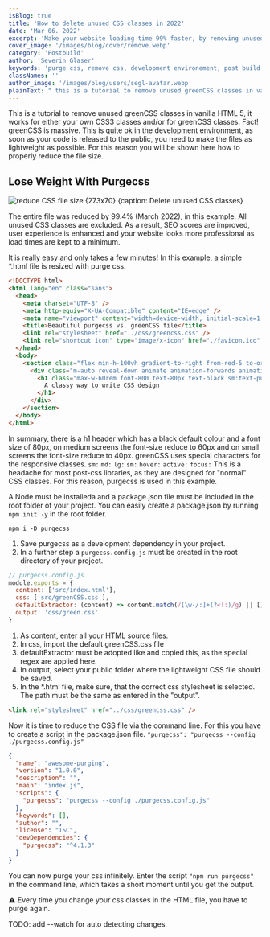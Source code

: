 ```yaml
---
isBlog: true
title: 'How to delete unused CSS classes in 2022'
date: 'Mar 06. 2022'
excerpt: 'Make your website loading time 99% faster, by removing unused CSS classes with Purgecss.'
cover_image: '/images/blog/cover/remove.webp'
category: 'Postbuild'
author: 'Severin Glaser'
keywords: 'purge css, remove css, development environement, post build'
classNames: ''
author_image: '/images/blog/users/segl-avatar.webp'
plainText: " this is a tutorial to remove unused greenCSS classes in vanilla html 5 it works for either your own css3 classes and or for greenCSS classes fact! greenCSS is massive this is quite ok in the development environment as soon as your code is released to the public you need to make the files as lightweight as possible for this reason you will be shown here how to properly reduce the file size lose weight with purgecss ! reduce file size images blog blogcontent lightweight-file-size webp?style=centerme the entire file was reduced by 99 4% march 2022 in this example all unused css classes are excluded as a result seo scores are improved user experience is enhanced and your website looks more professional as load times are kept to a minimum it is really easy and only takes a few minutes! in this example a simple html file is resized with purge css html !doctype html html lang=en class=sans head meta charset=utf-8 meta http-equiv=x-ua-compatible content=ie=edge meta name=viewport content=width=device-width initial-scale=1 0 title beautiful purgecss vs greenCSS file title link rel=stylesheet href= css omen css link rel=shortcut icon type=image x-icon href= favicon ico head body section class=flex min-h-100vh gradient-to-right from-red-5 to-orange-2 div class=m-auto reveal-down animate animation-forwards animation-delay-500ms h1 class=max-w-60rem font-800 text-80px text-black sm:text-purple sm:text-40px md:text-red md:text-60px a classy way to write css design h1 div section body html in summary there is a h1 header which has a black default colour and a font size of 80px on medium screens the font-size reduce to 60px and on small screens the font-size reduce to 40px greenCSS uses special characters for the responsive classes sm: md: lg: sm: hover: active: focus: this is a headache for most post-css libraries as they are designed for normal css classes for this reason purgecss is used in this example a node must be installeda and a package json file must be included in the root folder of your project you can easily create a package json by running npm init -y in the root folder npm npm i -d purgecss 1 save purgecss as a development dependency in your project 2 in a further step a purgecss config js must be created in the root directory of your project js purgecss config js module exports = content: 'src index html' css: 'src greenCSS css' defaultextractor: content = content match w- : + ? !: g output: 'css omen css' 1 as content enter all your html source files 2 in css import the default greenCSS css file 3 defaultextractor must be adopted like and copied this as the special regex are applied here 4 in output select your public folder where the lightweight css file should be saved 5 in the html file make sure that the correct css stylesheet is selected the path must be the same as entered in the output html link rel=stylesheet href= css omen css now it is time to reduce the css file via the command line for this you have to create a script in the package json file purgecss: purgecss --config purgecss config js json name: awesome-purging version: 1 0 0 description: main: index js scripts: purgecss: purgecss --config purgecss config js keywords: author: license: isc devdependencies: purgecss: ^4 1 3 you can now purge your css infinitely enter the script npm run purgecss in the command line which takes a short moment until you get the output ⚠️ every time you change your css classes in the html file you have to purge again todo: add --watch for auto detecting changes "
---
```


This is a tutorial to remove unused greenCSS classes in vanilla HTML 5, it works for either your own CSS3 classes and/or for greenCSS classes. Fact! greenCSS is massive. This is quite ok in the development environment, as soon as your code is released to the public, you need to make the files as lightweight as possible. For this reason you will be shown here how to properly reduce the file size.

## Lose Weight With Purgecss

![reduce CSS file size {273x70} {caption: Delete unused CSS classes}](/images/blog/blogcontent/lightweight-file-size.webp)

The entire file was reduced by 99.4% (March 2022), in this example. All unused CSS classes are excluded. As a result, SEO scores are improved, user experience is enhanced and your website looks more professional as load times are kept to a minimum.

It is really easy and only takes a few minutes! In this example, a simple \*.html file is resized with purge css.

```html
<!DOCTYPE html>
<html lang="en" class="sans">
  <head>
    <meta charset="UTF-8" />
    <meta http-equiv="X-UA-Compatible" content="IE=edge" />
    <meta name="viewport" content="width=device-width, initial-scale=1.0" />
    <title>Beautiful purgecss vs. greenCSS file</title>
    <link rel="stylesheet" href="../css/greencss.css" />
    <link rel="shortcut icon" type="image/x-icon" href="./favicon.ico" />
  </head>
  <body>
    <section class="flex min-h-100vh gradient-to-right from-red-5 to-orange-2">
      <div class="m-auto reveal-down animate animation-forwards animation-delay-500ms">
        <h1 class="max-w-60rem font-800 text-80px text-black sm:text-purple sm:text-40px md:text-red md:text-60px">
          A classy way to write CSS design
        </h1>
      </div>
    </section>
  </body>
</html>
```

In summary, there is a h1 header which has a black default colour and a font size of 80px, on medium screens the font-size reduce to 60px and on small screens the font-size reduce to 40px. greenCSS uses special characters for the responsive classes. `sm:` `md:` `lg:` `sm:` `hover:` `active:` `focus:` This is a headache for most post-css libraries, as they are designed for "normal" CSS classes. For this reason, purgecss is used in this example.

A Node must be installeda and a package.json file must be included in the root folder of your project. You can easily create a package.json by running `npm init -y` in the root folder.

```npm
npm i -D purgecss
```

1. Save purgecss as a development dependency in your project.
2. In a further step a `purgecss.config.js` must be created in the root directory of your project.

```js
// purgecss.config.js
module.exports = {
  content: ['src/index.html'],
  css: ['src/greenCSS.css'],
  defaultExtractor: (content) => content.match(/[\w-/:]+(?<!:)/g) || [],
  output: 'css/green.css'
}
```

1. As content, enter all your HTML source files.
2. In css, import the default greenCSS.css file
3. defaultExtractor must be adopted like and copied this, as the special regex are applied here.
4. In output, select your public folder where the lightweight CSS file should be saved.
5. In the \*.html file, make sure, that the correct css stylesheet is selected. The path must be the same as entered in the "output".

```html
<link rel="stylesheet" href="../css/greencss.css" />
```

Now it is time to reduce the CSS file via the command line. For this you have to create a script in the package.json file.
`"purgecss": "purgecss --config ./purgecss.config.js"`

```json
{
  "name": "awesome-purging",
  "version": "1.0.0",
  "description": "",
  "main": "index.js",
  "scripts": {
    "purgecss": "purgecss --config ./purgecss.config.js"
  },
  "keywords": [],
  "author": "",
  "license": "ISC",
  "devDependencies": {
    "purgecss": "^4.1.3"
  }
}
```

You can now purge your css infinitely. Enter the script `"npm run purgecss"` in the command line, which takes a short moment until you get the output.

⚠️ Every time you change your css classes in the HTML file, you have to purge again.

TODO: add --watch for auto detecting changes.

